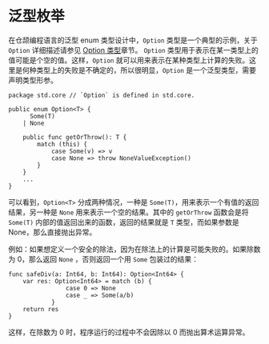 # 泛型枚举

在仓颉编程语言的泛型 enum 类型设计中，`Option` 类型是一个典型的示例，关于 `Option` 详细描述请参见 [Option 类型](../enum_and_pattern_match/option_type.md)章节。 `Option` 类型用于表示在某一类型上的值可能是个空的值。这样，`Option` 就可以用来表示在某种类型上计算的失败。这里是何种类型上的失败是不确定的，所以很明显，`Option` 是一个泛型类型，需要声明类型形参。

```cangjie
package std.core // `Option` is defined in std.core.

public enum Option<T> {
      Some(T)
    | None

    public func getOrThrow(): T {
        match (this) {
            case Some(v) => v
            case None => throw NoneValueException()
        }
    }
    ...
}
```

可以看到，`Option<T>` 分成两种情况，一种是 `Some(T)`，用来表示一个有值的返回结果，另一种是 `None` 用来表示一个空的结果。其中的 `getOrThrow` 函数会是将 `Some(T)` 内部的值返回出来的函数，返回的结果就是 `T` 类型，而如果参数是 None，那么直接抛出异常。

例如：如果想定义一个安全的除法，因为在除法上的计算是可能失败的。如果除数为 0，那么返回 `None` ，否则返回一个用 `Some` 包装过的结果：

<!-- compile -->

```cangjie
func safeDiv(a: Int64, b: Int64): Option<Int64> {
    var res: Option<Int64> = match (b) {
                case 0 => None
                case _ => Some(a/b)
            }
    return res
}
```

这样，在除数为 0 时，程序运行的过程中不会因除以 0 而抛出算术运算异常。
